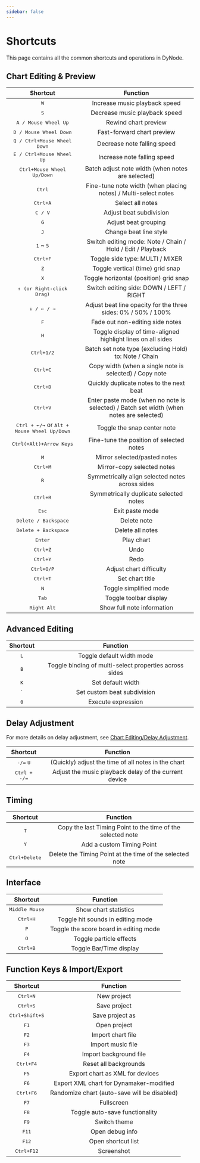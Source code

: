 ```yaml
---
sidebar: false
---
```


# Shortcuts

This page contains all the common shortcuts and operations in DyNode.

## Chart Editing & Preview

|                           Shortcut                            |                                        Function                                         |
| :-----------------------------------------------------------: | :-------------------------------------------------------------------------------------: |
|                         <kbd>W</kbd>                          |                              Increase music playback speed                              |
|                         <kbd>S</kbd>                          |                              Decrease music playback speed                              |
|                 <kbd>A / Mouse Wheel Up</kbd>                 |                                  Rewind chart preview                                   |
|                <kbd>D / Mouse Wheel Down</kbd>                |                               Fast-forward chart preview                                |
|             <kbd>Q / Ctrl+Mouse Wheel Down</kbd>              |                               Decrease note falling speed                               |
|              <kbd>E / Ctrl+Mouse Wheel Up</kbd>               |                               Increase note falling speed                               |
|              <kbd>Ctrl+Mouse Wheel Up/Down</kbd>              |                    Batch adjust note width (when notes are selected)                    |
|                        <kbd>Ctrl</kbd>                        |             Fine-tune note width (when placing notes) / Multi-select notes              |
|                       <kbd>Ctrl+A</kbd>                       |                                    Select all notes                                     |
|                       <kbd>C / V</kbd>                        |                                 Adjust beat subdivision                                 |
|                         <kbd>G</kbd>                          |                                  Adjust beat grouping                                   |
|                         <kbd>J</kbd>                          |                                 Change beat line style                                  |
|                  <kbd>1</kbd> ~ <kbd>5</kbd>                  |               Switch editing mode: Note / Chain / Hold / Edit / Playback                |
|                       <kbd>Ctrl+F</kbd>                       |                             Toggle side type: MULTI / MIXER                             |
|                         <kbd>Z</kbd>                          |                            Toggle vertical (time) grid snap                             |
|                         <kbd>X</kbd>                          |                         Toggle horizontal (position) grid snap                          |
|              <kbd>↑ (or Right-click Drag)</kbd>               |                        Switch editing side: DOWN / LEFT / RIGHT                         |
|                     <kbd>↓ / ← / →</kbd>                      |              Adjust beat line opacity for the three sides: 0% / 50% / 100%              |
|                         <kbd>F</kbd>                          |                             Fade out non-editing side notes                             |
|                         <kbd>H</kbd>                          |               Toggle display of time-aligned highlight lines on all sides               |
|                      <kbd>Ctrl+1/2</kbd>                      |                  Batch set note type (excluding Hold) to: Note / Chain                  |
|                       <kbd>Ctrl+C</kbd>                       |                 Copy width (when a single note is selected) / Copy note                 |
|                       <kbd>Ctrl+D</kbd>                       |                        Quickly duplicate notes to the next beat                         |
|                       <kbd>Ctrl+V</kbd>                       | Enter paste mode (when no note is selected) / Batch set width (when notes are selected) |
| <kbd>Ctrl + ←/→</kbd> or <kbd>Alt + Mouse Wheel Up/Down</kbd> |                               Toggle the snap center note                               |
|               <kbd>Ctrl(+Alt)+Arrow Keys</kbd>                |                        Fine-tune the position of selected notes                         |
|                         <kbd>M</kbd>                          |                              Mirror selected/pasted notes                               |
|                       <kbd>Ctrl+M</kbd>                       |                               Mirror-copy selected notes                                |
|                         <kbd>R</kbd>                          |                     Symmetrically align selected notes across sides                     |
|                       <kbd>Ctrl+R</kbd>                       |                         Symmetrically duplicate selected notes                          |
|                        <kbd>Esc</kbd>                         |                                     Exit paste mode                                     |
|                 <kbd>Delete / Backspace</kbd>                 |                                       Delete note                                       |
|                 <kbd>Delete + Backspace</kbd>                 |                                    Delete all notes                                     |
|                       <kbd>Enter</kbd>                        |                                       Play chart                                        |
|                       <kbd>Ctrl+Z</kbd>                       |                                          Undo                                           |
|                       <kbd>Ctrl+Y</kbd>                       |                                          Redo                                           |
|                      <kbd>Ctrl+O/P</kbd>                      |                                 Adjust chart difficulty                                 |
|                       <kbd>Ctrl+T</kbd>                       |                                     Set chart title                                     |
|                         <kbd>N</kbd>                          |                                 Toggle simplified mode                                  |
|                        <kbd>Tab</kbd>                         |                                 Toggle toolbar display                                  |
|                     <kbd>Right Alt</kbd>                      |                               Show full note information                                |

## Advanced Editing

|   Shortcut   |                        Function                        |
| :----------: | :----------------------------------------------------: |
| <kbd>L</kbd> |               Toggle default width mode                |
| <kbd>B</kbd> | Toggle binding of multi-select properties across sides |
| <kbd>K</kbd> |                   Set default width                    |
| <kbd>`</kbd> |              Set custom beat subdivision               |
| <kbd>0</kbd> |                   Execute expression                   |

## Delay Adjustment

For more details on delay adjustment, see [Chart Editing/Delay Adjustment](guide/edit.md#delay-adjustment).

|          Shortcut           |                       Function                        |
| :-------------------------: | :---------------------------------------------------: |
| <kbd>-/=</kbd> <kbd>U</kbd> |  (Quickly) adjust the time of all notes in the chart  |
|    <kbd>Ctrl + -/=</kbd>    | Adjust the music playback delay of the current device |

## Timing

|        Shortcut        |                          Function                           |
| :--------------------: | :---------------------------------------------------------: |
|      <kbd>T</kbd>      | Copy the last Timing Point to the time of the selected note |
|      <kbd>Y</kbd>      |                  Add a custom Timing Point                  |
| <kbd>Ctrl+Delete</kbd> |  Delete the Timing Point at the time of the selected note   |

## Interface

|        Shortcut         |                Function                |
| :---------------------: | :------------------------------------: |
| <kbd>Middle Mouse</kbd> |         Show chart statistics          |
|    <kbd>Ctrl+H</kbd>    |   Toggle hit sounds in editing mode    |
|      <kbd>P</kbd>       | Toggle the score board in editing mode |
|      <kbd>O</kbd>       |        Toggle particle effects         |
|    <kbd>Ctrl+B</kbd>    |        Toggle Bar/Time display         |

## Function Keys & Import/Export

|        Shortcut         |                   Function                   |
| :---------------------: | :------------------------------------------: |
|    <kbd>Ctrl+N</kbd>    |                 New project                  |
|    <kbd>Ctrl+S</kbd>    |                 Save project                 |
| <kbd>Ctrl+Shift+S</kbd> |               Save project as                |
|      <kbd>F1</kbd>      |                 Open project                 |
|      <kbd>F2</kbd>      |              Import chart file               |
|      <kbd>F3</kbd>      |              Import music file               |
|      <kbd>F4</kbd>      |            Import background file            |
|   <kbd>Ctrl+F4</kbd>    |            Reset all backgrounds             |
|      <kbd>F5</kbd>      |       Export chart as XML for devices        |
|      <kbd>F6</kbd>      |   Export XML chart for Dynamaker-modified    |
|   <kbd>Ctrl+F6</kbd>    | Randomize chart (auto-save will be disabled) |
|      <kbd>F7</kbd>      |                  Fullscreen                  |
|      <kbd>F8</kbd>      |        Toggle auto-save functionality        |
|      <kbd>F9</kbd>      |                 Switch theme                 |
|     <kbd>F11</kbd>      |               Open debug info                |
|     <kbd>F12</kbd>      |              Open shortcut list              |
|   <kbd>Ctrl+F12</kbd>   |                  Screenshot                  |
